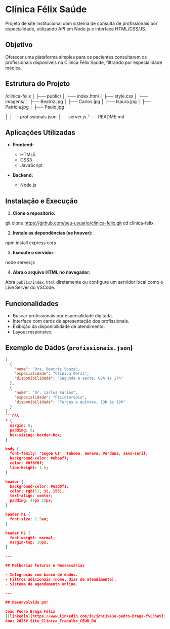 # Clínica Félix Saúde

Projeto de site institucional com sistema de consulta de profissionais por especialidade, utilizando API em Node.js e interface HTML/CSS/JS.

## Objetivo

Oferecer uma plataforma simples para os pacientes consultarem os profissionais disponíveis na Clínica Félix Saúde, filtrando por especialidade médica.

## Estrutura do Projeto

/clinica-felix
│
├── public/
│   ├── index.html
│   ├── style.css
│   └── imagens/
│       ├── Beatriz.jpg
│       ├── Carlos.jpg
│       ├── Isaura.jpg
│       ├── Patricia.jpg
│       ├── Paulo.jpg
        

│
├── profissionais.json
├── server.js
└── README.md

## Aplicações Utilizadas

- **Frontend:**
  - HTML5
  - CSS3
  - JavaScript

- **Backend:**
  - Node.js

## Instalação e Execução

1. **Clone o repositório:**

git clone https://github.com/seu-usuario/clinica-felix.git
cd clinica-felix

2. **Instale as dependências (se houver):**

npm install express cors

3. **Execute o servidor:**

node server.js

4. **Abra o arquivo HTML no navegador:**

Abra `public/index.html` diretamente ou configure um servidor local como o Live Server do VSCode.

## Funcionalidades

- Buscar profissionais por especialidade digitada.
- Interface com cards de apresentação dos profissionais.
- Exibição da disponibilidade de atendimento.
- Layout responsivo.

## Exemplo de Dados (`profissionais.json`)

```json
[
  {
    "nome": "Dra. Beatriz Souza",
    "especialidade": "Clínica Geral",
    "disponibilidade": "Segunda a sexta, 08h às 17h"
  },
  {
    "nome": "Dr. Carlos Farias",
    "especialidade": "Fisioterapia",
    "disponibilidade": "Terças e quintas, 13h às 19h"
  }
]
```CSS
* {
  margin: 0;
  padding: 0;
  box-sizing: border-box;
}

body {
  font-family: 'Segoe UI', Tahoma, Geneva, Verdana, sans-serif;
  background-color: #ebeaf7;
  color: #0f0f0f;
  line-height: 1.6;
}

header {
  background-color: #e3d8f1;
  color: rgb(51, 32, 158);
  text-align: center;
  padding: 40px 20px;
}

header h1 {
  font-size: 2.5em;
}

header h2 {
  font-weight: normal;
  margin-top: 10px;
}

---

## Melhorias Futuras e Nessessárias

- Integração com banco de dados.
- Filtros adicionais (nome, dias de atendimento).
- Sistema de agendamento online.

---

## Desenvolvido por

João Pedro Braga Félix 
[[linkedin](https://www.linkedin.com/in/jo%C3%A3o-pedro-braga-f%C3%A9lix-19985124b?lipi=urn%3Ali%3Apage%3Ad_flagship3_profile_view_base_contact_details%3BUjsI3%2BWdQj2WUxrqLLpYIQ%3D%3D)]  
Ano: 2025#   S i t e _ C l i n i c a _ T r a b a l h o _ C E U B _ D W  
 